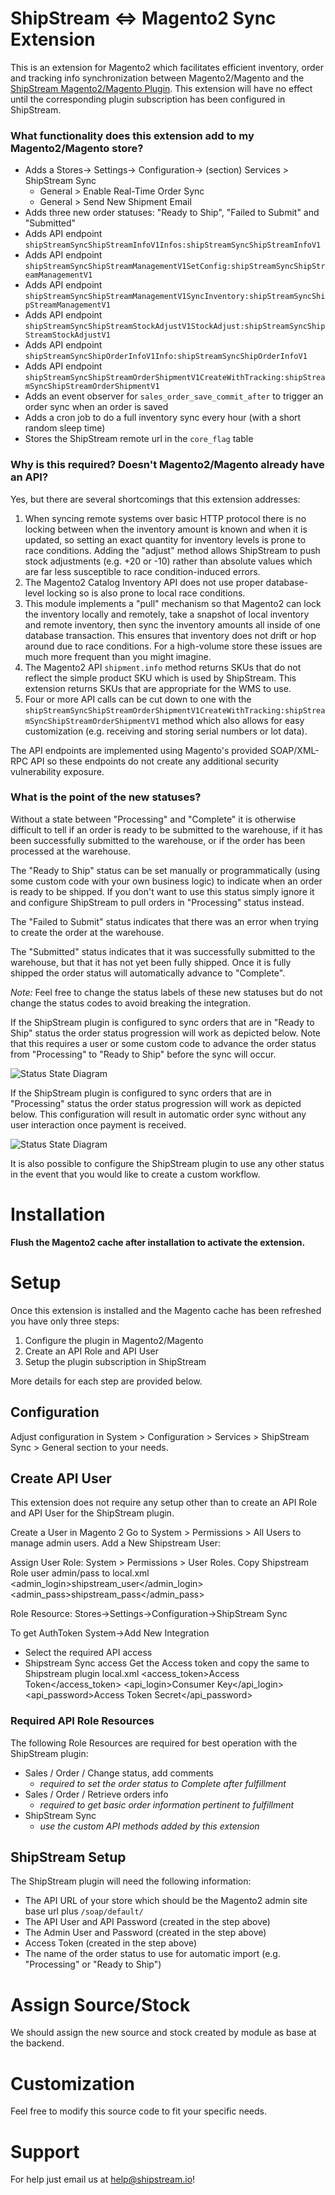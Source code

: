 ShipStream <=> Magento2 Sync Extension
==========================

This is an extension for Magento2 which facilitates efficient inventory, order
and tracking info synchronization between Magento2/Magento and the [ShipStream Magento2/Magento Plugin](https://github.com/ShipStream/plugin-Magento2).
This extension will have no effect until the corresponding plugin subscription has been configured in ShipStream.

### What functionality does this extension add to my Magento2/Magento store?

- Adds a Stores-> Settings-> Configuration-> (section) Services > ShipStream Sync
  - General > Enable Real-Time Order Sync
  - General > Send New Shipment Email
- Adds three new order statuses: "Ready to Ship", "Failed to Submit" and "Submitted"
- Adds API endpoint `shipStreamSyncShipStreamInfoV1Infos:shipStreamSyncShipStreamInfoV1`
- Adds API endpoint `shipStreamSyncShipStreamManagementV1SetConfig:shipStreamSyncShipStreamManagementV1`
- Adds API endpoint `shipStreamSyncShipStreamManagementV1SyncInventory:shipStreamSyncShipStreamManagementV1`
- Adds API endpoint `shipStreamSyncShipStreamStockAdjustV1StockAdjust:shipStreamSyncShipStreamStockAdjustV1`
- Adds API endpoint `shipStreamSyncShipOrderInfoV1Info:shipStreamSyncShipOrderInfoV1`
- Adds API endpoint `shipStreamSyncShipStreamOrderShipmentV1CreateWithTracking:shipStreamSyncShipStreamOrderShipmentV1`
- Adds an event observer for `sales_order_save_commit_after` to trigger an order sync when an order is saved
- Adds a cron job to do a full inventory sync every hour (with a short random sleep time)
- Stores the ShipStream remote url in the `core_flag` table

### Why is this required? Doesn't Magento2/Magento already have an API?

Yes, but there are several shortcomings that this extension addresses:

1. When syncing remote systems over basic HTTP protocol there is no locking between
   when the inventory amount is known and when it is updated, so setting an exact quantity
   for inventory levels is prone to race conditions. Adding the "adjust" method allows
   ShipStream to push stock adjustments (e.g. +20 or -10) rather than absolute values
   which are far less susceptible to race condition-induced errors.
2. The Magento2 Catalog Inventory API does not use proper database-level locking so is
   also prone to local race conditions.
3. This module implements a "pull" mechanism so that Magento2 can lock the inventory locally
   and remotely, take a snapshot of local inventory and remote inventory, then sync the inventory
   amounts all inside of one database transaction. This ensures that inventory does not drift
   or hop around due to race conditions. For a high-volume store these issues are much more frequent
   than you might imagine.
4. The Magento2 API `shipment.info` method returns SKUs that do not reflect the simple
   product SKU which is used by ShipStream. This extension returns SKUs that are appropriate
   for the WMS to use.
5. Four or more API calls can be cut down to one with the `shipStreamSyncShipStreamOrderShipmentV1CreateWithTracking:shipStreamSyncShipStreamOrderShipmentV1`
   method which also allows for easy customization (e.g. receiving and storing serial numbers or lot data).

The API endpoints are implemented using Magento's provided SOAP/XML-RPC API so these endpoints do
not create any additional security vulnerability exposure.

### What is the point of the new statuses?

Without a state between "Processing" and "Complete" it is otherwise difficult to tell if an order
is ready to be submitted to the warehouse, if it has been successfully submitted to the warehouse,
or if the order has been processed at the warehouse.

The "Ready to Ship" status can be set manually or programmatically (using some custom code with your own business logic)
to indicate when an order is ready to be shipped. If you don't want to use this status simply ignore it and configure
ShipStream to pull orders in "Processing" status instead.

The "Failed to Submit" status indicates that there was an error when trying to create the order at the
warehouse.

The "Submitted" status indicates that it was successfully submitted to the warehouse, but that it has
not yet been fully shipped. Once it is fully shipped the order status will automatically advance to "Complete".

*Note:* Feel free to change the status labels of these new statuses but do not change the status codes to avoid
breaking the integration.

If the ShipStream plugin is configured to sync orders that are in "Ready to Ship" status the order status progression
will work as depicted below. Note that this requires a user or some custom code to advance the order status from
"Processing" to "Ready to Ship" before the sync will occur.  

![Status State Diagram](https://raw.githubusercontent.com/ShipStream/Magento2-sync/master/shipstream-sync.png)

If the ShipStream plugin is configured to sync orders that are in "Processing" status the order status progression
will work as depicted below. This configuration will result in automatic order sync without any user interaction
once payment is received.

![Status State Diagram](https://raw.githubusercontent.com/ShipStream/Magento2-sync/master/shipstream-sync-processing.png)

It is also possible to configure the ShipStream plugin to use any other status in the event that you would like to create
a custom workflow.


Installation
============
**Flush the Magento2 cache after installation to activate the extension.**


Setup
=====

Once this extension is installed and the Magento cache has been refreshed you have only three steps:

1. Configure the plugin in Magento2/Magento
2. Create an API Role and API User
3. Setup the plugin subscription in ShipStream 

More details for each step are provided below.

## Configuration

Adjust configuration in System > Configuration > Services > ShipStream Sync > General section to your needs.

## Create API User

This extension does not require any setup other than to create an API Role and API User for the
ShipStream plugin.

Create a User in Magento 2
Go to System > Permissions > All Users to manage admin users.
Add a New Shipstream User:

Assign User Role:
System > Permissions > User Roles.
Copy Shipstream Role user admin/pass to local.xml
<admin_login>shipstream_user</admin_login>
<admin_pass>shipstream_pass</admin_pass>

Role Resource: Stores->Settings->Configuration->ShipStream Sync

To get AuthToken
System->Add New Integration
  - Select the required API access
  - Shipstream Sync access
Get the Access token and copy the same to Shipstream plugin local.xml
<access_token>Access Token</access_token>
<api_login>Consumer Key</api_login>
<api_password>Access Token Secret</api_password>
  
### Required API Role Resources

The following Role Resources are required for best operation with the ShipStream plugin:

- Sales / Order / Change status, add comments
  - *required to set the order status to Complete after fulfillment*
- Sales / Order / Retrieve orders info
  - *required to get basic order information pertinent to fulfillment*
- ShipStream Sync
  - *use the custom API methods added by this extension*

## ShipStream Setup

The ShipStream plugin will need the following information:

- The API URL of your store which should be the Magento2 admin site base url plus `/soap/default/`
- The API User and API Password (created in the step above)
- The Admin User and Password (created in the step above)
- Access Token (created in the step above)
- The name of the order status to use for automatic import (e.g. "Processing" or "Ready to Ship")

# Assign Source/Stock

We should assign the new source and stock created by module as base at the backend.

# Customization

Feel free to modify this source code to fit your specific needs.

# Support

For help just email us at [help@shipstream.io](mailto:help@shipstream.io)!
